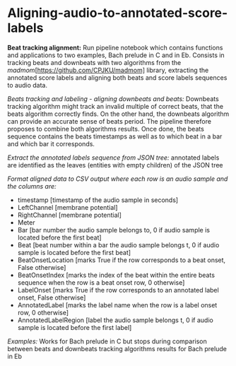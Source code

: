 # Aligning-audio-to-annotated-score-labels


**Beat tracking alignment:**
Run pipeline notebook which contains functions and applications to two examples, Bach prelude in C and in Eb.
Consists in tracking beats and downbeats with two algorithms from the _madmom_[https://github.com/CPJKU/madmom] library, extracting the annotated score labels and aligning both beats and score labels sequences to audio data. 

_Beats tracking and labeling - aligning downbeats and beats:_ Downbeats tracking algorithm might track an invalid multiple of correct beats, that the beats algorithm correctly finds. On the other hand, the downbeats algorithm can provide an accurate sense of beats period. The pipeline therefore proposes to combine both algorithms results. Once done, the beats sequence contains the beats timestamps as well as to which beat in a bar and which bar it corresponds.

_Extract the annotated labels sequence from JSON tree:_ annotated labels are identified as the leaves (entities with empty children) of the JSON tree

_Format aligned data to CSV output where each row is an audio sample and the columns are:_
  - timestamp \[timestamp of the audio sample in seconds]
  - LeftChannel \[membrane potential]	
  - RightChannel \[membrane potential]
  - Meter	
  - Bar	\[bar number the audio sample belongs to, 0 if audio sample is located before the first beat]
  - Beat \[beat number within a bar the audio sample belongs t, 0 if audio sample is located before the first beat]	
  - BeatOnsetLocation	\[marks True if the row corresponds to a beat onset, False otherwise]
  - BeatOnsetIndex \[marks the index of the beat within the entire beats sequence when the row is a beat onset row, 0 otherwise]
  - LabelOnset \[marks True if the row corresponds to an annotated label onset, False otherwise]
  - AnnotatedLabel \[marks the label name when the row is a label onset row, 0 otherwise]
  - AnnotatedLabelRegion \[label the audio sample belongs t, 0 if audio sample is located before the first label]	

_Examples:_
Works for Bach prelude in C but stops during comparison between beats and downbeats tracking algorithms results for Bach prelude in Eb
